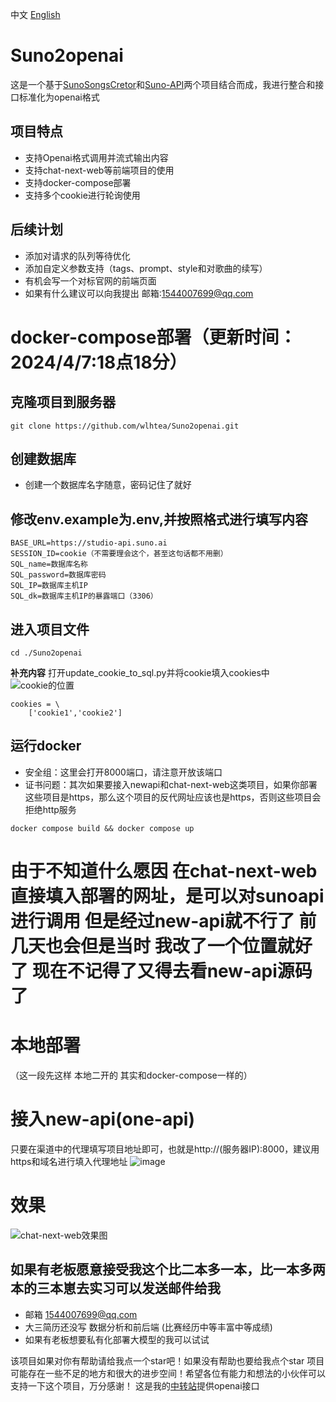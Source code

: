 中文   [English](https://github.com/wlhtea/Suno2openai/blob/main/README_en.md)

# Suno2openai
这是一个基于[SunoSongsCretor](https://github.com/yihong0618/SunoSongsCreator)和[Suno-API](https://github.com/SunoAI-API/Suno-API)两个项目结合而成，我进行整合和接口标准化为openai格式

## 项目特点
- 支持Openai格式调用并流式输出内容
- 支持chat-next-web等前端项目的使用
- 支持docker-compose部署
- 支持多个cookie进行轮询使用

## 后续计划
- 添加对请求的队列等待优化
- 添加自定义参数支持（tags、prompt、style和对歌曲的续写）
- 有机会写一个对标官网的前端页面
- 如果有什么建议可以向我提出 邮箱:1544007699@qq.com

# docker-compose部署（更新时间：2024/4/7:18点18分）

## 克隆项目到服务器
```
git clone https://github.com/wlhtea/Suno2openai.git
```

## 创建数据库
- 创建一个数据库名字随意，密码记住了就好

## **修改env.example为.env,并按照格式进行填写内容**
```
BASE_URL=https://studio-api.suno.ai
SESSION_ID=cookie（不需要理会这个，甚至这句话都不用删）
SQL_name=数据库名称
SQL_password=数据库密码
SQL_IP=数据库主机IP
SQL_dk=数据库主机IP的暴露端口（3306）
```
## 进入项目文件
```
cd ./Suno2openai
```


**补充内容**
打开update_cookie_to_sql.py并将cookie填入cookies中
![cookie的位置](https://github.com/wlhtea/Suno2openai/assets/115779315/6edf9969-9eb6-420f-bfcd-dbf4b282ecbf)

```
cookies = \
    ['cookie1','cookie2']
```

## 运行docker
- 安全组：这里会打开8000端口，请注意开放该端口
- 证书问题：其次如果要接入newapi和chat-next-web这类项目，如果你部署这些项目是https，那么这个项目的反代网址应该也是https，否则这些项目会拒绝http服务

```
docker compose build && docker compose up
```

# 由于不知道什么愿因 在chat-next-web直接填入部署的网址，是可以对sunoapi进行调用 但是经过new-api就不行了 前几天也会但是当时 我改了一个位置就好了 现在不记得了又得去看new-api源码了

# 本地部署
（这一段先这样 本地二开的 其实和docker-compose一样的）

# 接入new-api(one-api)
只要在渠道中的代理填写项目地址即可，也就是http://(服务器IP):8000，建议用https和域名进行填入代理地址
![image](https://github.com/wlhtea/Suno2openai/assets/115779315/0b4d3741-b8d4-4aa8-9337-86d85868ed0b)

# 效果
![chat-next-web效果图](https://github.com/wlhtea/Suno2openai/assets/115779315/6495e840-b025-4667-82f6-19116ce71c8e)


## 如果有老板愿意接受我这个比二本多一本，比一本多两本的三本崽去实习可以发送邮件给我
- 邮箱 1544007699@qq.com
- 大三简历还没写 数据分析和前后端 (比赛经历中等丰富中等成绩)
- 如果有老板想要私有化部署大模型的我可以试试

该项目如果对你有帮助请给我点一个star吧！如果没有帮助也要给我点个star
项目可能存在一些不足的地方和很大的进步空间！希望各位有能力和想法的小伙伴可以支持一下这个项目，万分感谢！
这是我的[中转站](https://token.w-l-h.xyz)提供openai接口

